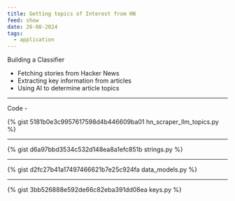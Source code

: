 ```yaml
---
title: Getting topics of Interest from HN
feed: show
date: 26-08-2024
tags:
  - application
---
```


Building a Classifier
   - Fetching stories from Hacker News
   - Extracting key information from articles
   - Using AI to determine article topics

---

Code -

{% gist 5181b0e3c9957617598d4b446609ba01 hn_scraper_llm_topics.py %}

---

{% gist d6a97bbd3534c532d148ea8a1efc851b strings.py %}

---

{% gist d2fc27b41a17497466621b7e25c924fa data_models.py %}

---

{% gist 3bb526888e592de66c82eba391dd08ea keys.py %}
